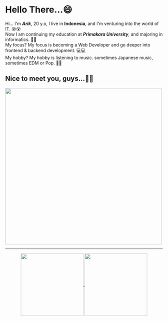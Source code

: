 <h1>Hello There...😄</h1>   
 
<span>Hi... I'm <i><b>Arik</b></i>, 20 y.o, I live in <b>Indonesia</b>, and I'm venturing into the world of IT. 😵😵</span><br/>
<span>Now I am continuing my education at <i><b>Primakara University</b></i>, and majoring in informatics. 🧑‍🎓</span><br/>
<span>My focus? My focus is becoming a Web Developer and go deeper into frontend & backend development. 💻💻</span><br/>
<span>My hobby? My hobby is listening to music. sometimes Japanese music, sometimes EDM or Pop. 🎵🎵</span><br/> 
<h2><b>Nice to meet you, guys...👋👋</b></h2>
<img width=500 src="https://image.myanimelist.net/ui/5LYzTBVoS196gvYvw3zjwFhXVJkIUXlOkrAV4qlORTE">
  
<hr>

<p align="center">
    <a href="https://github.com/anuraghazra/github-readme-stats">
      <img height=200 align="center" src="https://github-readme-stats.vercel.app/api?username=ArikusumaWardana&show_icons=true" />
    </a>
    <a href="https://github.com/anuraghazra/convoychat">
      <img height=200 align="center" src="https://github-readme-stats.vercel.app/api/top-langs?username=ArikusumaWardana&layout=compact&langs_count=8&card_width=320" />
    </a>
</p>
